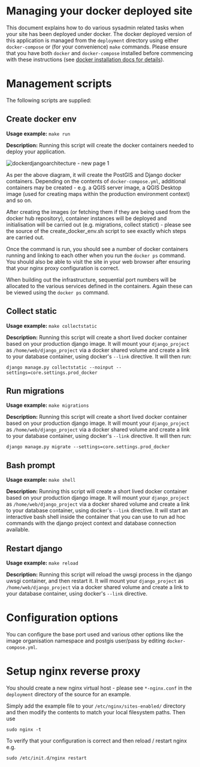 # Managing your docker deployed site

This document explains how to do various sysadmin related tasks when your 
site has been deployed under docker. The docker deployed version of this
application is managed from the ``deployment`` directory using either
``docker-compose`` or (for your convenience) ``make`` commands. Please 
ensure that you have both ``docker`` and ``docker-compose`` installed
before commencing with these instructions (see [docker installation docs
for details](https://docs.docker.com/installation/)).


# Management scripts

The following scripts are supplied:

## Create docker env

**Usage example:** ``make run``
 
**Description:** Running this script will create the docker containers needed to
deploy your application.

![dockerdjangoarchitecture - new page 1](https://cloud.githubusercontent.com/assets/178003/5024388/750b85c8-6b12-11e4-97b0-c73b2d07e539.png)
 
As per the above diagram, it will create the PostGIS and Django docker containers.
Depending on the contents of ``docker-compose.yml``, additional
containers may be created - e.g. a QGIS server image, a QGIS Desktop image (used
for creating maps within the production environment context) and so on.

After creating the images (or fetching them if they are being used from 
the docker hub repository), container instances will be deployed and
initialisation will be carried out (e.g. migrations, collect statict) - 
please see the source of the create_docker_env.sh script to see exactly
which steps are carried out.

Once the command is run, you should see a number of docker containers running
and linking to each other when you run the ``docker ps`` command. You 
should also be able to visit the site in your web browser after ensuring that
your nginx proxy configuration is correct.

When building out the infrastructure, sequential port numbers will be allocated
to the various services defined in the containers. Again these can be viewed
using the ``docker ps`` command.



## Collect static

**Usage example:** ``make collectstatic``
 
**Description:** Running this script will create a short lived docker container
based on your production django image. It will mount your ``django_project`` as 
``/home/web/django_project`` via a docker shared volume and create a link to your database
container, using docker's ``--link`` directive. It will then run:

```django manage.py collectstatic --noinput --settings=core.settings.prod_docker```

## Run migrations

**Usage example:** ``make migrations``

**Description:** Running this script will create a short lived docker container
based on your production django image. It will mount your ``django_project`` as 
``/home/web/django_project`` via a docker shared volume and create a link to your database
container, using docker's ``--link`` directive. It will then run:


```django manage.py migrate --settings=core.settings.prod_docker```


## Bash prompt

**Usage example:** ``make shell``

**Description:** Running this script will create a short lived docker container
based on your production django image.  It will mount your ``django_project`` as 
``/home/web/django_project`` via a docker shared volume and create a link to your database
container, using docker's ``--link`` directive. It will start an interactive bash
shell inside the container that you can use to run ad hoc commands with 
the django project context and database connection available. 


## Restart django

**Usage example:** ``make reload``

**Description:** Running this script will reload the uwsgi process in the 
django uwsgi container, and then restart it. It will mount your ``django_project`` as 
``/home/web/django_project`` via a docker shared volume and create a link to your database
container, using docker's ``--link`` directive.


# Configuration options

You can configure the base port used and various other options like the
image organisation namespace and postgis user/pass by editing 
``docker-compose.yml``.

# Setup nginx reverse proxy

You should create a new nginx virtual host - please see 
``*-nginx.conf`` in the ``deployment`` directory of the source for an example.

Simply add the example file to your ``/etc/nginx/sites-enabled/`` directory 
and then modify the contents to match your local filesystem paths. Then use

```
sudo nginx -t
```

To verify that your configuration is correct and then reload / restart nginx
e.g.

```
sudo /etc/init.d/nginx restart
```
